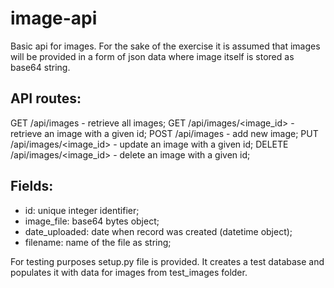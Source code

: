# image-api

Basic api for images. For the sake of the exercise it is assumed that images will be provided in a form of json data where image itself is stored as base64 string.


## API routes:
GET /api/images - retrieve all images;
GET /api/images/<image_id> - retrieve an image with a given id;
POST /api/images - add new image;
PUT /api/images/<image_id> - update an image with a given id;
DELETE /api/images/<image_id> - delete an image with a given id;


## Fields:
- id: unique integer identifier;
- image_file: base64 bytes object;
- date_uploaded: date when record was created (datetime object);
- filename: name of the file as string;

For testing purposes setup.py file is provided. It creates a test database and populates it with data for images from test_images folder.
